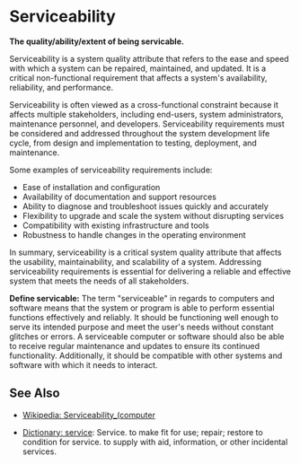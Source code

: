 # Serviceability

**The quality/ability/extent of being servicable.**

<span data-chatgpt-prompt="explain serviceability (system quality attribute, non-functional requirement, cross-functional constraint )">

Serviceability is a system quality attribute that refers to the ease and speed with which a system can be repaired, maintained, and updated. It is a critical non-functional requirement that affects a system's availability, reliability, and performance.

Serviceability is often viewed as a cross-functional constraint because it affects multiple stakeholders, including end-users, system administrators, maintenance personnel, and developers. Serviceability requirements must be considered and addressed throughout the system development life cycle, from design and implementation to testing, deployment, and maintenance.

Some examples of serviceability requirements include:

* Ease of installation and configuration
* Availability of documentation and support resources
* Ability to diagnose and troubleshoot issues quickly and accurately
* Flexibility to upgrade and scale the system without disrupting services
* Compatibility with existing infrastructure and tools
* Robustness to handle changes in the operating environment

In summary, serviceability is a critical system quality attribute that affects the usability, maintainability, and scalability of a system. Addressing serviceability requirements is essential for delivering a reliable and effective system that meets the needs of all stakeholders.

</span>

**Define servicable:** <span data-chatgpt-prompt="define servicable (computers and software)">The term "serviceable" in regards to computers and software means that the system or program is able to perform essential functions effectively and reliably. It should be functioning well enough to serve its intended purpose and meet the user's needs without constant glitches or errors. A serviceable computer or software should also be able to receive regular maintenance and updates to ensure its continued functionality. Additionally, it should be compatible with other systems and software with which it needs to interact.</span>

## See Also

* [Wikipedia: Serviceability_(computer](https://wikipedia.org/wiki/Serviceability_(computer))

* [Dictionary: service](https://www.dictionary.com/browse/service): Service. to make fit for use; repair; restore to condition for service. to supply with aid, information, or other incidental services.
